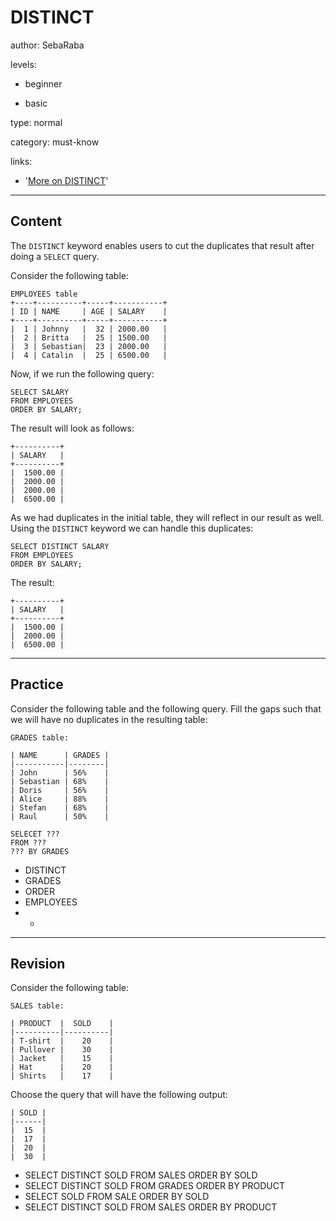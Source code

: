 # DISTINCT
author: SebaRaba

levels:

  - beginner

  - basic

type: normal

category: must-know

links:

  - '[More on DISTINCT](https://www.tutorialspoint.com/sql/sql-distinct-keyword.htm)'

---
## Content

The `DISTINCT` keyword enables users to cut the duplicates that result after doing a `SELECT` query.

Consider the following table:
```
EMPLOYEES table
+----+----------+-----+-----------+
| ID | NAME     | AGE | SALARY    |
+----+----------+-----+-----------+
|  1 | Johnny   |  32 | 2000.00   |
|  2 | Britta   |  25 | 1500.00   |
|  3 | Sebastian|  23 | 2000.00   |
|  4 | Catalin  |  25 | 6500.00   |
```

Now, if we run the following query:
```
SELECT SALARY
FROM EMPLOYEES
ORDER BY SALARY;
```
The result will look as follows:
```
+----------+
| SALARY   |
+----------+
|  1500.00 |
|  2000.00 |
|  2000.00 |
|  6500.00 |
```

As we had duplicates in the initial table, they will reflect in our result as well. Using the `DISTINCT` keyword we can handle this duplicates:
```
SELECT DISTINCT SALARY
FROM EMPLOYEES
ORDER BY SALARY;
```
The result:
```
+----------+
| SALARY   |
+----------+
|  1500.00 |
|  2000.00 |
|  6500.00 |
```
---
## Practice

Consider the following table and the following query. Fill the gaps such that we will have no duplicates in the resulting table:
```
GRADES table:

| NAME      | GRADES |
|-----------|--------|
| John      | 56%    |
| Sebastian | 68%    |
| Doris     | 56%    |
| Alice     | 88%    |
| Stefan    | 68%    |
| Raul      | 50%    |

SELECET ???
FROM ???
??? BY GRADES
```

* DISTINCT
* GRADES
* ORDER
* EMPLOYEES
* *

---
## Revision

Consider the following table:
```
SALES table:

| PRODUCT  |  SOLD    |
|----------|----------|
| T-shirt  |    20    |
| Pullover |    30    |
| Jacket   |    15    |
| Hat      |    20    |
| Shirts   |    17    |
```
Choose the query that will have the following output:
```
| SOLD |
|------|
|  15  |
|  17  |
|  20  |
|  30  |
```
* SELECT DISTINCT SOLD FROM SALES ORDER BY SOLD
* SELECT DISTINCT SOLD FROM GRADES ORDER BY PRODUCT
* SELECT SOLD FROM SALE ORDER BY SOLD
* SELECT DISTINCT SOLD FROM SALES ORDER BY PRODUCT
